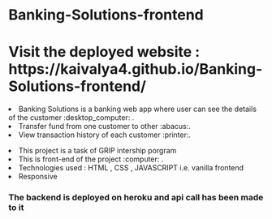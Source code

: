 # Banking-Solutions-frontend

<h1> Visit the deployed website : https://kaivalya4.github.io/Banking-Solutions-frontend/ </h1>
<p>
  <li>Banking Solutions is a banking web app where user can see the details of the customer :desktop_computer: . </li>
  <li>Transfer fund from one customer to other :abacus:. </li>
  <li>View transaction history of each customer :printer:. </li>
</p>

<p>
  <li>This project is a task of GRIP intership porgram</li>
  <li>This is front-end of the project :computer: .</li>  
  <li>Technologies used : HTML , CSS ,  JAVASCRIPT i.e. vanilla frontend</li>  
  <li>Responsive</li>
</p>

<h3> The backend is deployed on heroku and api call has been made to it </h3>
